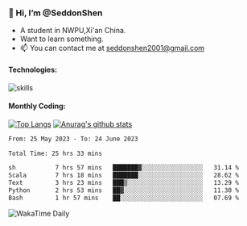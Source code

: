 ### 👋 Hi, I’m @SeddonShen
- A student in NWPU,Xi'an China.
- Want to learn something.
- 📫 You can contact me at seddonshen2001@gmail.com

#### Technologies:

![skills](https://skillicons.dev/icons?i=scala,js,html,css,bootstrap,jquery,c,cpp,cloudflare,django,docker,flask,git,github,githubactions,linux,latex,mysql,nodejs,ps,php,pr,py,raspberrypi,redis,unreal,v,vscode,vue,bash)

#### Monthly Coding:
[![Top Langs](https://github-readme-stats.vercel.app/api/top-langs?username=seddonshen&show_icons=true&locale=en&layout=compact&hide=html&langs_count=8)](https://github.com/SeddonShen/)
[![Anurag's github stats](https://github-readme-stats.vercel.app/api?username=SeddonShen&count_private=true&show_icons=true)](https://github.com/anuraghazra/github-readme-stats)
<!--START_SECTION:waka-->

```txt
From: 25 May 2023 - To: 24 June 2023

Total Time: 25 hrs 33 mins

sh           7 hrs 57 mins   ███████▓░░░░░░░░░░░░░░░░░   31.14 %
Scala        7 hrs 18 mins   ███████░░░░░░░░░░░░░░░░░░   28.62 %
Text         3 hrs 23 mins   ███▒░░░░░░░░░░░░░░░░░░░░░   13.29 %
Python       2 hrs 53 mins   ██▓░░░░░░░░░░░░░░░░░░░░░░   11.30 %
Bash         1 hr 57 mins    ██░░░░░░░░░░░░░░░░░░░░░░░   07.69 %
```

<!--END_SECTION:waka-->

![WakaTime Daily](https://wakatime.com/share/@seddon2001/61a7e342-5f12-4fea-bf92-1fac161e97d6.svg)
<!---
SeddonShen/SeddonShen is a ✨ special ✨ repository because its `README.md` (this file) appears on your GitHub profile.
You can click the Preview link to take a look at your changes.
--->
